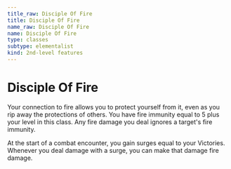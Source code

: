```yaml
---
title_raw: Disciple Of Fire
title: Disciple Of Fire
name_raw: Disciple Of Fire
name: Disciple Of Fire
type: classes
subtype: elementalist
kind: 2nd-level features
---
```


# Disciple Of Fire

Your connection to fire allows you to protect yourself from it, even as you rip away the protections of others. You have fire immunity equal to 5 plus your level in this class. Any fire damage you deal ignores a target's fire immunity.

At the start of a combat encounter, you gain surges equal to your Victories. Whenever you deal damage with a surge, you can make that damage fire damage.
